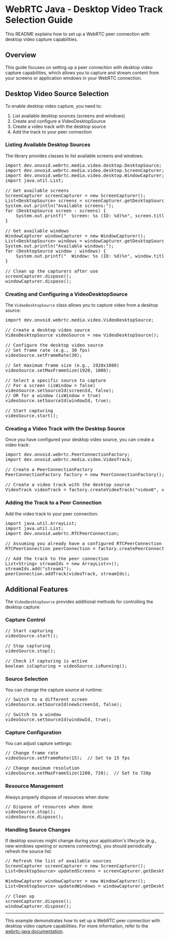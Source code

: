 # WebRTC Java - Desktop Video Track Selection Guide

This README explains how to set up a WebRTC peer connection with desktop video capture capabilities.

## Overview

This guide focuses on setting up a peer connection with desktop video capture capabilities, which allows you to capture and stream content from your screens or application windows in your WebRTC connection.

## Desktop Video Source Selection

To enable desktop video capture, you need to:

1. List available desktop sources (screens and windows)
2. Create and configure a VideoDesktopSource
3. Create a video track with the desktop source
4. Add the track to your peer connection

### Listing Available Desktop Sources

The library provides classes to list available screens and windows:

<pre>
import dev.onvoid.webrtc.media.video.desktop.DesktopSource;
import dev.onvoid.webrtc.media.video.desktop.ScreenCapturer;
import dev.onvoid.webrtc.media.video.desktop.WindowCapturer;
import java.util.List;

// Get available screens
ScreenCapturer screenCapturer = new ScreenCapturer();
List&lt;DesktopSource&gt; screens = screenCapturer.getDesktopSources();
System.out.println("Available screens:");
for (DesktopSource screen : screens) {
    System.out.printf("  Screen: %s (ID: %d)%n", screen.title, screen.id);
}

// Get available windows
WindowCapturer windowCapturer = new WindowCapturer();
List&lt;DesktopSource&gt; windows = windowCapturer.getDesktopSources();
System.out.println("Available windows:");
for (DesktopSource window : windows) {
    System.out.printf("  Window: %s (ID: %d)%n", window.title, window.id);
}

// Clean up the capturers after use
screenCapturer.dispose();
windowCapturer.dispose();
</pre>

### Creating and Configuring a VideoDesktopSource

The `VideoDesktopSource` class allows you to capture video from a desktop source:

<pre>
import dev.onvoid.webrtc.media.video.VideoDesktopSource;

// Create a desktop video source
VideoDesktopSource videoSource = new VideoDesktopSource();

// Configure the desktop video source
// Set frame rate (e.g., 30 fps)
videoSource.setFrameRate(30);

// Set maximum frame size (e.g., 1920x1080)
videoSource.setMaxFrameSize(1920, 1080);

// Select a specific source to capture
// For a screen (isWindow = false)
videoSource.setSourceId(screenId, false);
// OR for a window (isWindow = true)
videoSource.setSourceId(windowId, true);

// Start capturing
videoSource.start();
</pre>

### Creating a Video Track with the Desktop Source

Once you have configured your desktop video source, you can create a video track:

<pre>
import dev.onvoid.webrtc.PeerConnectionFactory;
import dev.onvoid.webrtc.media.video.VideoTrack;

// Create a PeerConnectionFactory
PeerConnectionFactory factory = new PeerConnectionFactory();

// Create a video track with the desktop source
VideoTrack videoTrack = factory.createVideoTrack("video0", videoSource);
</pre>

### Adding the Track to a Peer Connection

Add the video track to your peer connection:

<pre>
import java.util.ArrayList;
import java.util.List;
import dev.onvoid.webrtc.RTCPeerConnection;

// Assuming you already have a configured RTCPeerConnection
RTCPeerConnection peerConnection = factory.createPeerConnection(config, observer);

// Add the track to the peer connection
List&lt;String&gt; streamIds = new ArrayList&lt;&gt;();
streamIds.add("stream1");
peerConnection.addTrack(videoTrack, streamIds);
</pre>

## Additional Features

The `VideoDesktopSource` provides additional methods for controlling the desktop capture:

### Capture Control

<pre>
// Start capturing
videoSource.start();

// Stop capturing
videoSource.stop();

// Check if capturing is active
boolean isCapturing = videoSource.isRunning();
</pre>

### Source Selection

You can change the capture source at runtime:

<pre>
// Switch to a different screen
videoSource.setSourceId(newScreenId, false);

// Switch to a window
videoSource.setSourceId(windowId, true);
</pre>

### Capture Configuration

You can adjust capture settings:

<pre>
// Change frame rate
videoSource.setFrameRate(15);  // Set to 15 fps

// Change maximum resolution
videoSource.setMaxFrameSize(1280, 720);  // Set to 720p
</pre>

### Resource Management

Always properly dispose of resources when done:

<pre>
// Dispose of resources when done
videoSource.stop();
videoSource.dispose();
</pre>

### Handling Source Changes

If desktop sources might change during your application's lifecycle (e.g., new windows opening or screens connecting), you should periodically refresh the source list:

<pre>
// Refresh the list of available sources
ScreenCapturer screenCapturer = new ScreenCapturer();
List&lt;DesktopSource&gt; updatedScreens = screenCapturer.getDesktopSources();

WindowCapturer windowCapturer = new WindowCapturer();
List&lt;DesktopSource&gt; updatedWindows = windowCapturer.getDesktopSources();

// Clean up
screenCapturer.dispose();
windowCapturer.dispose();
</pre>

---

This example demonstrates how to set up a WebRTC peer connection with desktop video capture capabilities. For more information, refer to the [webrtc-java documentation](https://github.com/devopvoid/webrtc-java).